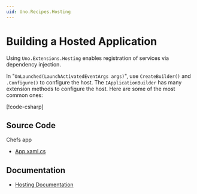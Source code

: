 ```yaml
---
uid: Uno.Recipes.Hosting
---
```


# Building a Hosted Application

Using `Uno.Extensions.Hosting` enables registration of services via dependency injection.

In "`OnLaunched(LaunchActivatedEventArgs args)`", use `CreateBuilder()` and `.Configure()` to configure the host. The `IApplicationBuilder` has many extension methods to configure the host. Here are some of the most common ones:

[!code-csharp[](../../Chefs/App.xaml.cs#L27-L32)]

## Source Code

Chefs app

- [App.xaml.cs](https://github.com/unoplatform/uno.chefs/blob/139edc9eab65b322e219efb7572583551c40ad32/Chefs/App.xaml.cs#L29)

## Documentation

- [Hosting Documentation](xref:Uno.Extensions.Hosting.HowToHostingSetup)